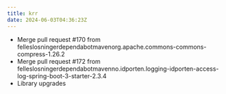 ```yaml
---
title: krr
date: 2024-06-03T04:36:23Z
---
```

- Merge pull request #170 from felleslosningerdependabotmavenorg.apache.commons-commons-compress-1.26.2
- Merge pull request #172 from felleslosningerdependabotmavenno.idporten.logging-idporten-access-log-spring-boot-3-starter-2.3.4
- Library upgrades

